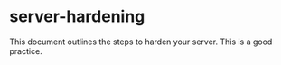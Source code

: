 # server-hardening
This document outlines the steps to harden your server. This is a good practice.
